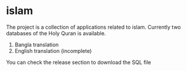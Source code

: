 # islam
The project is a collection of applications related to islam. Currently two databases of the Holy Quran is available. 

1. Bangla translation
2. English translation (incomplete)

You can check the release section to download the SQL file
